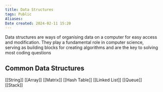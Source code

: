 ```yaml
---
title: Data Structures
tags: Public
Aliases:
Date created: 2024-02-11 15:20
---
```


Data structures are ways of organising data on a computer for easy access and modification. They play a fundamental role in computer science, serving as building blocks for creating algorithms and are the key to solving most coding questions

## Common Data Structures
[[String]]
[[Array]]
[[Matrix]]
[[Hash Table]]
[[Linked List]]
[[Queue]]
[[Stack]]
